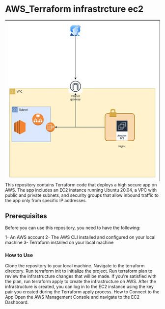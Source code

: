 # AWS_Terraform infrastrcture ec2



<img width="535" alt="Q" src="https://github.com/Hellal1997/AWS_Terraform-Module-Inputs-and-Outputs-/blob/096cca1476064a0e8f8ea86ca786b8a03ee543a8/terraform%20lab%20.png">
This repository contains Terraform code that deploys a high secure app on AWS. The app includes an EC2 instance running Ubuntu 20.04, a VPC with public and private subnets, and security groups that allow inbound traffic to the app only from specific IP addresses.

## Prerequisites
Before you can use this repository, you need to have the following:

1- An AWS account
2- The AWS CLI installed and configured on your local machine
3- Terraform installed on your local machine

### How to Use
Clone the repository to your local machine.
Navigate to the terraform directory.
Run terraform init to initialize the project.
Run terraform plan to review the infrastructure changes that will be made.
If you're satisfied with the plan, run terraform apply to create the infrastructure on AWS.
After the infrastructure is created, you can log in to the EC2 instance using the key pair you created during the Terraform apply process.
How to Connect to the App
Open the AWS Management Console and navigate to the EC2 Dashboard.
